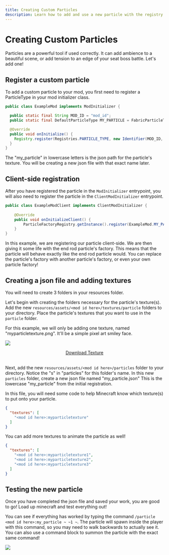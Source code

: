```yaml
---
title: Creating Custom Particles
description: Learn how to add and use a new particle with the registry.
---
```


# Creating Custom Particles

Particles are a powerful tool if used correctly. It can add ambience to a beautiful scene, or add tension to an edge of your seat boss battle. Let's add one!

## Register a custom particle


To add a custom particle to your mod, you first need to register a ParticleType in your mod initializer class. 

```java
public class ExampleMod implements ModInitializer {

  public static final String MOD_ID = "mod_id";
  public static final DefaultParticleType MY_PARTICLE = FabricParticleTypes.simple();

  @Override
  public void onInitialize() {
    Registry.register(Registries.PARTICLE_TYPE, new Identifier(MOD_ID, "my_particle"), MY_PARTICLE);
  }
}
```

The "my_particle" in lowercase letters is the json path for the particle's texture. You will be creating a new json file with that exact name later.

## Client-side registration

After you have registered the particle in the `ModInitializer` entrypoint, you will also need to register the particle in the `ClientModInitializer` entrypoint.

```java
public class ExampleModClient implements ClientModInitializer {
    
    @Override
    public void onInitializeClient() {
        ParticleFactoryRegistry.getInstance().register(ExampleMod.MY_PARTICLE, EndRodParticle.Factory::new);
    }
}
```

In this example, we are registering our particle client-side. We are then giving it some life with the end rod particle's factory. This means that the particle will behave exactly like the end rod particle would. You can replace the particle's factory with another particle's factory, or even your own particle factory!

## Creating a json file and adding textures

You will need to create 3 folders in your resources folder.

Let's begin with creating the folders necessary for the particle's texture(s). Add the new `resources/assets/<mod id here>/textures/particle` folders to your directory. Place the particle's textures that you want to use in the `particle` folder.

For this example, we will only be adding one texture, named "myparticletexture.png". It'll be a simple pixel art smiley face.

![](/misc/creating_particles_0.png)

<div align="center">
    <a target="_blank" href="/misc/creating_particles_0_small.png">Download Texture</a>
</div>
<br>

Next, add the new `resources/assets/<mod id here>/particles` folder to your directory. Notice the "s" in "particles" for this folder's name. In this new `particles` folder, create a new json file named "my_particle.json" This is the lowercase "my_particle" from the initial registration.

In this file, you will need some code to help Minecraft know which texture(s) to put onto your particle.

```json
{
  "textures": [
    "<mod id here>:myparticletexture"
  ]
}
```

You can add more textures to animate the particle as well!

```json
{
  "textures": [
    "<mod id here>:myparticletexture1",
    "<mod id here>:myparticletexture2",
    "<mod id here>:myparticletexture3"
  ]
}
```

## Testing the new particle

Once you have completed the json file and saved your work, you are good to go! Load up minecraft and test everything out! 

You can see if everything has worked by typing the command `/particle <mod id here>:my_particle ~ ~1 ~`. The particle will spawn inside the player with this command, so you may need to walk backwards to actually see it. You can also use a command block to summon the particle with the exact same command!

![](/misc/creating_particles_1.png)

